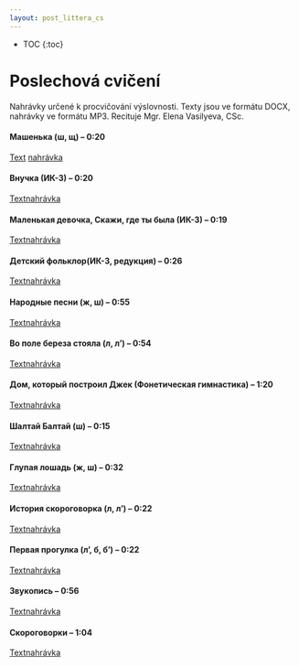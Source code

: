 ```yaml
---
layout: post_littera_cs
---
```

* TOC
{:toc}

# Poslechová cvičení

Nahrávky určené k procvičování výslovnosti. Texty jsou ve formátu DOCX, nahrávky ve formátu MP3. Recituje Mgr. Elena Vasilyeva, CSc.

#### Машенька (ш, щ) – 0:20

[Text](/cs/littera/rustina/materialy/zaci/poslech/01.docx)
[nahrávka](/cs/littera/rustina/materialy/01.mp3)

#### Внучка (ИК-3) – 0:20

[Text](/cs/littera/rustina/materialy/zaci/poslech/02.docx)[nahrávka](/cs/littera/rustina/materialy/02.mp3)

#### Маленькая девочка, Скажи, где ты была (ИК-3) – 0:19

[Text](/cs/littera/rustina/materialy/zaci/poslech/03.docx)[nahrávka](/cs/littera/rustina/materialy/03.mp3)

#### Детский фольклор(ИК-3, редукция) – 0:26

[Text](/cs/littera/rustina/materialy/zaci/poslech/04.docx)[nahrávka](/cs/littera/rustina/materialy/04.mp3)

#### Народные песни (ж, ш) – 0:55

[Text](/cs/littera/rustina/materialy/zaci/poslech/05.docx)[nahrávka](/cs/littera/rustina/materialy/05.mp3)

#### Во поле береза стояла (л, л’) – 0:54

[Text](/cs/littera/rustina/materialy/zaci/poslech/06.docx)[nahrávka](/cs/littera/rustina/materialy/06.mp3)

#### Дом, который построил Джек (Фонетическая гимнастика) – 1:20

[Text](/cs/littera/rustina/materialy/zaci/poslech/07.docx)[nahrávka](/cs/littera/rustina/materialy/07.mp3)

#### Шалтай Балтай (ш) – 0:15

[Text](/cs/littera/rustina/materialy/zaci/poslech/08.docx)[nahrávka](/cs/littera/rustina/materialy/08.mp3)

#### Глупая лошадь (ж, ш) – 0:32

[Text](/cs/littera/rustina/materialy/zaci/poslech/09.docx)[nahrávka](/cs/littera/rustina/materialy/09.mp3)

#### История скороговорка (л, л’) – 0:22

[Text](/cs/littera/rustina/materialy/zaci/poslech/10.docx)[nahrávka](/cs/littera/rustina/materialy/10.mp3)

#### Первая прогулка (л’, б, б’) – 0:22

[Text](/cs/littera/rustina/materialy/zaci/poslech/11.docx)[nahrávka](/cs/littera/rustina/materialy/11.mp3)

#### Звукопись – 0:56

[Text](/cs/littera/rustina/materialy/zaci/poslech/12.docx)[nahrávka](/cs/littera/rustina/materialy/12.mp3)

#### Скороговорки – 1:04

[Text](/cs/littera/rustina/materialy/zaci/poslech/13.docx)[nahrávka](/cs/littera/rustina/materialy/13.mp3)
